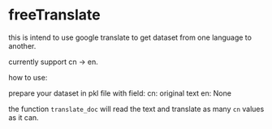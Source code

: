 # freeTranslate



this is intend to use google translate to get dataset from one language to another.

currently support cn -> en.

how to use:

prepare your dataset in pkl file with field:
cn: original text
en: None

the function `translate_doc` will read the text and translate as many `cn` values  as it can.